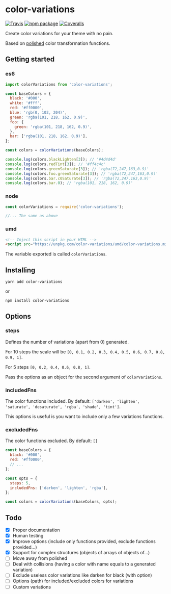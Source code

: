 # color-variations

[![Travis][build-badge]][build]
[![npm package][npm-badge]][npm]
[![Coveralls][coveralls-badge]][coveralls]

[build-badge]: https://img.shields.io/travis/jmlweb/color-variations/master.png?style=flat-square
[build]: https://travis-ci.org/jmlweb/color-variations

[npm-badge]: https://img.shields.io/npm/v/color-variations.png?style=flat-square
[npm]: https://www.npmjs.org/package/color-variations

[coveralls-badge]: https://img.shields.io/coveralls/jmlweb/color-variations/master.png?style=flat-square
[coveralls]: https://coveralls.io/github/jmlweb/color-variations

Create color variations for your theme with no pain.

Based on [polished](https://polished.js.org) color transformation functions.

## Getting started

### es6

```js
import colorVariations from 'color-variations';

const baseColors = {
  black: '#000',
  white: '#fff',
  red: '#ff0000',
  blue: 'rgb(0, 102, 204)',
  green: 'rgba(101, 218, 162, 0.9)',
  foo: {
    green: 'rgba(101, 218, 162, 0.9)',
  },
  bar: ['rgba(101, 218, 162, 0.9)'],
};

const colors = colorVariations(baseColors);

console.log(colors.blackLighten[3]); // '#4d4d4d'
console.log(colors.redTint[3]); // '#ff4c4c'
console.log(colors.greenSaturate[3]); // 'rgba(72,247,163,0.9)'
console.log(colors.foo.greenSaturate[3]); // 'rgba(72,247,163,0.9)'
console.log(colors.bar.c0Saturate[3]); // 'rgba(72,247,163,0.9)'
console.log(colors.bar.0); // 'rgba(101, 218, 162, 0.9)'
```

### node

```js
const colorVariations = require('color-variations');

//... The same as above
```

### umd

```html
<!-- Inject this script in your HTML -->
<script src="https://unpkg.com/color-variations/umd/color-variations.min.js"></script>
```

The variable exported is called `colorVariations`.

## Installing

`yarn add color-variations`

or

`npm install color-variations`

## Options

### steps

Defines the number of variations (apart from 0) generated.

For 10 steps the scale will be `[0, 0.1, 0.2, 0.3, 0.4, 0.5, 0.6, 0.7, 0.8, 0.9, 1]`.

For 5 steps `[0, 0.2, 0.4, 0.6, 0.8, 1]`.

Pass the options as an object for the second argument of `colorVariations`.

### includedFns

The color functions included. By default: `['darken', 'lighten', 'saturate', 'desaturate', 'rgba', 'shade', 'tint']`.

This options is useful is you want to include only a few variations functions.

### excludedFns

The color functions excluded. By default: `[]`

```js
const baseColors = {
  black: '#000',
  red: '#ff0000',
  // ...
};

const opts = {
  steps: 5,
  includedFns: ['darken', 'lighten', 'rgba'],
};

const colors = colorVariations(baseColors, opts);
```

## Todo

- [x] Proper documentation
- [x] Human testing
- [x] Improve options (include only functions provided, exclude functions provided...)
- [x] Support for complex structures (objects of arrays of objects of...)
- [ ] Move away from polished
- [ ] Deal with collisions (having a color with name equals to a generated variation)
- [ ] Exclude useless color variations like darken for black (with option)
- [ ] Options (path) for included/excluded colors for variations
- [ ] Custom variations